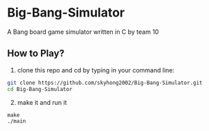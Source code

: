 # Big-Bang-Simulator
A Bang board game simulator written in C by team 10

## How to Play?

1. clone this repo and cd by typing in your command line:

```sh
git clone https://github.com/skyhong2002/Big-Bang-Simulator.git
cd Big-Bang-Simulator
```

2. make it and run it 

```
make
./main
```
